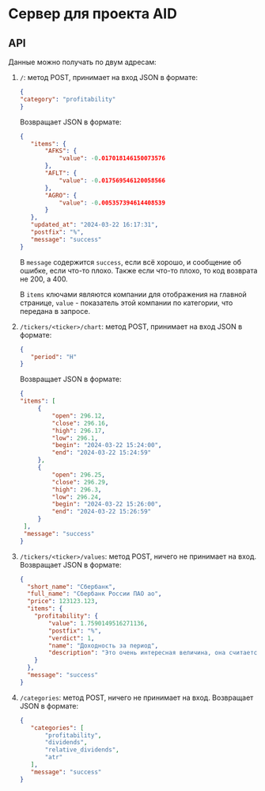 # Сервер для проекта AID

## API

Данные можно получать по двум адресам:

1. `/`: метод POST, принимает на вход JSON в формате:
    ```json
   {
    "category": "profitability"   
   }
    ```
   Возвращает JSON в формате:
    ```json
    {
       "items": {
           "AFKS": {
               "value": -0.017018146150073576
           },
           "AFLT": {
               "value": -0.017569546120058566
           },
           "AGRO": {
               "value": -0.005357394614408539
           }
       },
       "updated_at": "2024-03-22 16:17:31",
       "postfix": "%",
       "message": "success"
   }
    ```
   В `message` содержится `success`, если всё хорошо, и сообщение об
   ошибке, если что-то плохо. Также если что-то плохо,
   то код возврата не 200, а 400.

   В `items` ключами являются компании для отображения на главной странице,
   `value` - показатель этой компании по категории, что передана в запросе.
2. `/tickers/<ticker>/chart`: метод POST, принимает на вход JSON в формате:
   ```json
   {
      "period": "H"   
   }
   ```
   Возвращает JSON в формате:
   ```json
   {
   "items": [
        {
            "open": 296.12,
            "close": 296.16,
            "high": 296.17,
            "low": 296.1,
            "begin": "2024-03-22 15:24:00",
            "end": "2024-03-22 15:24:59"
        },
        {
            "open": 296.25,
            "close": 296.29,
            "high": 296.3,
            "low": 296.24,
            "begin": "2024-03-22 15:26:00",
            "end": "2024-03-22 15:26:59"
        }
    ],
    "message": "success"
   }
   ```
3. `/tickers/<ticker>/values`: метод POST, ничего не принимает на вход.
   Возвращает JSON в формате:
    ```json
    {
      "short_name": "Сбербанк",
      "full_name": "Сбербанк России ПАО ао",
      "price": 123123.123,
      "items": {
        "profitability": {
            "value": 1.7590149516271136,
            "postfix": "%",
            "verdict": 1,
            "name": "Доходность за период",
            "description": "Это очень интересная величина, она считается так-то так-то..."
        }
      },
      "message": "success"
    }
    ```
4. `/categories`: метод POST, ничего не принимает на вход.
   Возвращает JSON в формате:
   ```json
   {
	  "categories": [
		  "profitability",
		  "dividends",
		  "relative_dividends",
	   	  "atr"
	  ],
	  "message": "success"
   }
   ```
   
